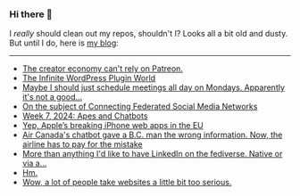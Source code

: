 ### Hi there 👋

I _really_ should clean out my repos, shouldn't I? Looks all a bit old and dusty. But until I do, here is [my blog](https://lostfocus.de/):

--- 

<!-- POST-LIST:START -->
- [The creator economy can&#39;t rely on Patreon.](https://joanwestenberg.com/blog/the-creator-economy-cant-rely-on-patreon)
- [The Infinite WordPress Plugin World](https://jonathanpagel.com/the-infinite-wordpress-plugin-world/)
- [Maybe I should just schedule meetings all day on Mondays. Apparently it&#39;s not a good…](https://lostfocus.de/2024/02/19/232425/)
- [On the subject of Connecting Federated Social Media Networks](https://starrwulfe.xyz/2024/02/on-the-subject-of-connecting-federated-social-media-networks/)
- [Week 7, 2024: Apes and Chatbots](https://lostfocus.de/2024/02/18/week-7-2024-apes-and-chatbots/)
- [Yep, Apple’s breaking iPhone web apps in the EU](https://www.theverge.com/2024/2/15/24074182/apple-drops-support-iphone-web-apps-eu-dma)
- [Air Canada&#39;s chatbot gave a B.C. man the wrong information. Now, the airline has to pay for the mistake](https://bc.ctvnews.ca/air-canada-s-chatbot-gave-a-b-c-man-the-wrong-information-now-the-airline-has-to-pay-for-the-mistake-1.6769454)
- [More than anything I&#39;d like to have LinkedIn on the fediverse. Native or via a…](https://lostfocus.de/2024/02/15/232387/)
- [Hm.](https://lostfocus.de/2024/02/14/232384/)
- [Wow, a lot of people take websites a little bit too serious.](https://lostfocus.de/2024/02/14/232382/)
<!-- POST-LIST:END -->

<!--
**lostfocus/lostfocus** is a ✨ _special_ ✨ repository because its `README.md` (this file) appears on your GitHub profile.

Here are some ideas to get you started:

- 🔭 I’m currently working on ...
- 🌱 I’m currently learning ...
- 👯 I’m looking to collaborate on ...
- 🤔 I’m looking for help with ...
- 💬 Ask me about ...
- 📫 How to reach me: ...
- 😄 Pronouns: ...
- ⚡ Fun fact: ...
-->
